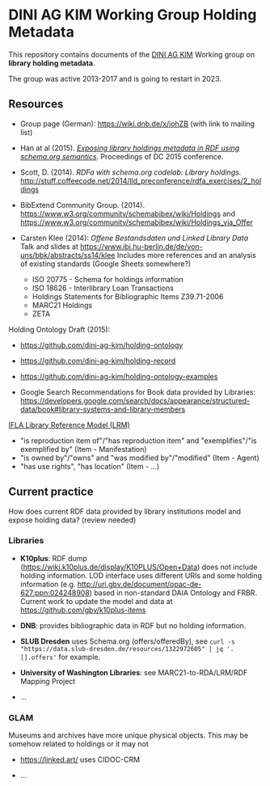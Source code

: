 # DINI AG KIM Working Group Holding Metadata

This repository contains documents of the [DINI AG KIM](https://wiki.dnb.de/display/DINIAGKIM) Working group on **library holding metadata**.

The group was active 2013-2017 and is going to restart in 2023.

## Resources

- Group page (German): https://wiki.dnb.de/x/johZB (with link to mailing list)

- Han at al (2015). *[Exposing library holdings metadata in RDF using schema.org semantics](https://dcpapers.dublincore.org/pubs/article/view/3772)*. Proceedings of DC 2015 conference.

- Scott, D. (2014). *RDFa with schema.org codelab: Library holdings.*
  http://stuff.coffeecode.net/2014/lld_preconference/rdfa_exercises/2_holdings

- BibExtend Community Group. (2014). https://www.w3.org/community/schemabibex/wiki/Holdings and https://www.w3.org/community/schemabibex/wiki/Holdings_via_Offer

- Carsten Klee (2014): *Offene Bestandsdaten und Linked Library Data*
  Talk and slides at https://www.ibi.hu-berlin.de/de/von-uns/bbk/abstracts/ss14/klee
  Includes more references and an analysis of existing standards (Google Sheets somewhere?)
  
   - ISO 20775 - Schema for holdings information
   - ISO 18626 - Interlibrary Loan Transactions
   - Holdings Statements for Bibliographic Items Z39.71-2006
   - MARC21 Holdings
   - ZETA

Holding Ontology Draft (2015):

- https://github.com/dini-ag-kim/holding-ontology
- https://github.com/dini-ag-kim/holding-record
- https://github.com/dini-ag-kim/holding-ontology-examples

- Google Search Recommendations for Book data provided by Libraries:
  https://developers.google.com/search/docs/appearance/structured-data/book#library-systems-and-library-members

[IFLA Library Reference Model (LRM)](https://www.iflastandards.info/lrm)
- "is reproduction item of"/"has reproduction item" and "exemplifies"/"is exemplified by" (Item - Manifestation)
- "is owned by"/"owns" and "was modified by"/"modified" (Item - Agent)
- "has use rights", "has location" (Item - ...)

## Current practice

How does current RDF data provided by library institutions model and expose holding data? (review needed)

### Libraries

- **K10plus**: RDF dump (https://wiki.k10plus.de/display/K10PLUS/Open+Data) does not include holding information. LOD interface uses different URIs and some holding information (e.g. http://uri.gbv.de/document/opac-de-627:ppn:024248908) based in non-standard DAIA Ontology and FRBR. Current work to update the model and data at https://github.com/gbv/k10plus-items

- **DNB**: provides bibliographic data in RDF but no holding information.

- **SLUB Dresden** uses Schema.org (offers/offeredBy), see `curl -s "https://data.slub-dresden.de/resources/1322972605" | jq '.[].offers'` for example.

- **University of Washington Libraries**: see MARC21-to-RDA/LRM/RDF Mapping Project

- ...

### GLAM

Museums and archives have more unique physical objects. This may be somehow related to holdings or it may not

- https://linked.art/ uses CIDOC-CRM

- ...

  

